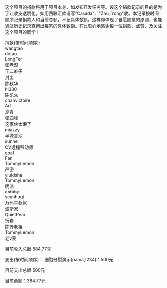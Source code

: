 这个项目的捐款将用于项目本身，如发布开发任务等。设这个捐款记录的目的是为了让收支透明化，如用西联汇款请写"Canada"、"Zhu, Yong"收。本记录按时间顺序记录捐款人和当前总额，不记具体数额，这样即体现了自愿随意的原则，也能通过历史记录查询出每笔的具体数额。在此衷心地感谢每一位捐款、点赞、及关注这个项目的同学！  

捐款(按时间顺序):  
wangtao  
dotao  
LongFer  
张老湿  
王二麻子  
封尘  
陈秋华  
hl330  
陈凯文  
chanvictoire  
Ad  
涤青   
张四峰  
这家伙太懒了  
miazzy  
半城言沙  
sunne  
CV远程移动师  
coaf  
Fan  
TommyLemon  
严密  
yiuidsha  
TommyLemon  
明浩  
cctbby  
seanhuqi  
万码牛叔叔  
波斯家  
QuietPear  
忨岩  
陈抟老祖  
TommyLemon  
老v表  

目前收入总额:884.77元

支出(按时间顺序)：
细胞分裂演示(pama_1234)：500元

目前支出总额:500元

目前余额：384.77元